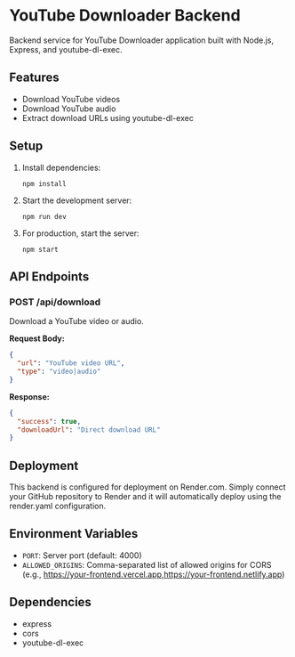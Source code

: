 # YouTube Downloader Backend

Backend service for YouTube Downloader application built with Node.js, Express, and youtube-dl-exec.

## Features
- Download YouTube videos
- Download YouTube audio
- Extract download URLs using youtube-dl-exec

## Setup

1. Install dependencies:
   ```
   npm install
   ```

2. Start the development server:
   ```
   npm run dev
   ```

3. For production, start the server:
   ```
   npm start
   ```

## API Endpoints

### POST /api/download

Download a YouTube video or audio.

**Request Body:**
```json
{
  "url": "YouTube video URL",
  "type": "video|audio"
}
```

**Response:**
```json
{
  "success": true,
  "downloadUrl": "Direct download URL"
}
```

## Deployment

This backend is configured for deployment on Render.com. Simply connect your GitHub repository to Render and it will automatically deploy using the render.yaml configuration.

## Environment Variables

- `PORT`: Server port (default: 4000)
- `ALLOWED_ORIGINS`: Comma-separated list of allowed origins for CORS (e.g., https://your-frontend.vercel.app,https://your-frontend.netlify.app)

## Dependencies

- express
- cors
- youtube-dl-exec
